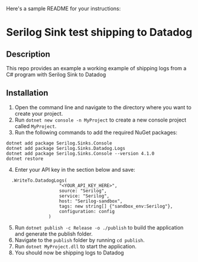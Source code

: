 Here's a sample README for your instructions:

# Serilog Sink test shipping to Datadog

## Description
This repo provides an example a working example of shipping logs from a C# program with Serilog Sink to Datadog

## Installation

1. Open the command line and navigate to the directory where you want to create your project.
2. Run `dotnet new console -n MyProject` to create a new console project called `MyProject`.
3. Run the following commands to add the required NuGet packages:

```
dotnet add package Serilog.Sinks.Console
dotnet add package Serilog.Sinks.Datadog.Logs
dotnet add package Serilog.Sinks.Console --version 4.1.0
dotnet restore
```

4. Enter your API key in the section below and save:
```
  .WriteTo.DatadogLogs(
                    "<YOUR_API_KEY_HERE>",
                    source: "Serilog",
                    service: "Serilog",
                    host: "Serilog-sandbox",
                    tags: new string[] {"sandbox_env:Serilog"},
                    configuration: config
                )
```
5. Run `dotnet publish -c Release -o ./publish` to build the application and generate the publish folder.
6. Navigate to the `publish` folder by running `cd publish`.
7. Run `dotnet MyProject.dll` to start the application.
8. You should now be shipping logs to Datadog 


